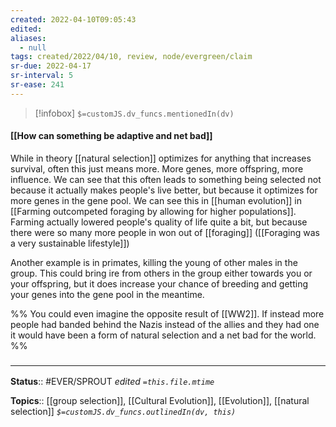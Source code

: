 ```yaml
---
created: 2022-04-10T09:05:43 
edited: 
aliases:
  - null
tags: created/2022/04/10, review, node/evergreen/claim
sr-due: 2022-04-17
sr-interval: 5
sr-ease: 241
---
```

> [!infobox]
`$=customJS.dv_funcs.mentionedIn(dv)`

#### [[How can something be adaptive and net bad]]

While in theory [[natural selection]] optimizes for anything that increases survival, often this just means more. More genes, more offspring, more influence. We can see that this often leads to something being selected not because it actually makes people's live better, but because it optimizes for more genes in the gene pool.
We can see this in [[human evolution]] in [[Farming outcompeted foraging by allowing for higher populations]]. Farming actually lowered people's quality of life quite a bit, but because there were so many more people in won out of [[foraging]] ([[Foraging was a very sustainable lifestyle]])

Another example is in primates, killing the young of other males in the group.
This could bring ire from others in the group either towards you or your offspring, but it does increase your chance of breeding and getting your genes into the gene pool in the meantime.

%% You could even imagine the opposite result of [[WW2]]. If instead more people had banded behind the Nazis instead of the allies and they had one it would have been a form of natural selection and a net bad for the world. %%

### <hr class="footnote"/>

**Status**:: #EVER/SPROUT
*edited `=this.file.mtime`*

**Topics**:: [[group selection]], [[Cultural Evolution]], [[Evolution]], [[natural selection]]
*`$=customJS.dv_funcs.outlinedIn(dv, this)`*
